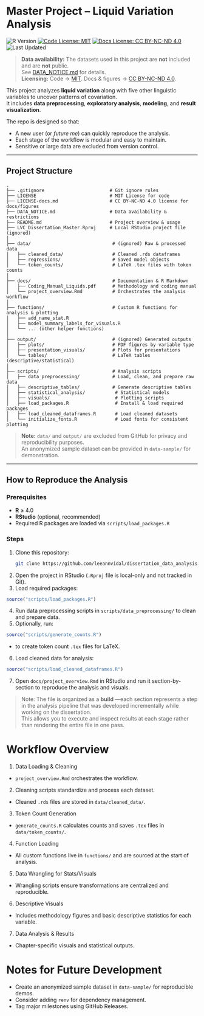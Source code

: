 # Master Project – Liquid Variation Analysis

![R Version](https://img.shields.io/badge/R-%3E%3D4.0-blue)
[![Code License: MIT](https://img.shields.io/github/license/leeannvidal/dissertation_data_analysis)](LICENSE)
[![Docs License: CC BY-NC-ND 4.0](https://img.shields.io/badge/Docs%20License-CC%20BY--NC--ND%204.0-lightgrey.svg)](LICENSE-docs.md)
![Last Updated](https://img.shields.io/github/last-commit/leeannvidal/dissertation_data_analysis)

> **Data availability:** The datasets used in this project are **not** included and are **not** public.  
> See [DATA_NOTICE.md](DATA_NOTICE.md) for details.  
> **Licensing:** Code → [MIT](LICENSE). Docs & figures → [CC BY-NC-ND 4.0](LICENSE-docs.md).


This project analyzes **liquid variation** along with five other linguistic variables to uncover patterns of covariation.  
It includes **data preprocessing**, **exploratory analysis**, **modeling**, and **result visualization**.  

The repo is designed so that:
- A new user (or *future me*) can quickly reproduce the analysis.
- Each stage of the workflow is modular and easy to maintain.
- Sensitive or large data are excluded from version control.

---

## Project Structure

```text
.
├── .gitignore                        # Git ignore rules
├── LICENSE                           # MIT License for code
├── LICENSE-docs.md                   # CC BY-NC-ND 4.0 license for docs/figures
├── DATA_NOTICE.md                    # Data availability & restrictions
├── README.md                         # Project overview & usage
├── LVC_Dissertation_Master.Rproj     # Local RStudio project file (ignored)
│
├── data/                              # (ignored) Raw & processed data
│   ├── cleaned_data/                  # Cleaned .rds dataframes
│   ├── regressions/                   # Saved model objects
│   └── token_counts/                  # LaTeX .tex files with token counts
│
├── docs/                              # Documentation & R Markdown
│   ├── Coding_Manual_Liquids.pdf      # Methodology and coding manual
│   └── project_overview.Rmd           # Orchestrates the analysis workflow
│
├── functions/                         # Custom R functions for analysis & plotting
│   ├── add_name_stat.R
│   ├── model_summary_labels_for_visuals.R
│   └── ... (other helper functions)
│
├── output/                            # (ignored) Generated outputs
│   ├── plots/                         # PDF figures by variable type
│   ├── presentation_visuals/          # Plots for presentations
│   └── tables/                        # LaTeX tables (descriptive/statistical)
│
├── scripts/                           # Analysis scripts
│   ├── data_preprocessing/            # Load, clean, and prepare raw data
│   ├── descriptive_tables/            # Generate descriptive tables
│   ├── statistical_analysis/           # Statistical models
│   ├── visuals/                        # Plotting scripts
│   ├── load_packages.R                 # Install & load required packages
│   ├── load_cleaned_dataframes.R       # Load cleaned datasets
│   └── initialize_fonts.R              # Load fonts for consistent plotting
```

> **Note:** `data/` and `output/` are excluded from GitHub for privacy and reproducibility purposes.  
> An anonymized sample dataset can be provided in `data-sample/` for demonstration.

---

## How to Reproduce the Analysis

### Prerequisites
- **R** ≥ 4.0
- **RStudio** (optional, recommended)
- Required R packages are loaded via `scripts/load_packages.R`

### Steps
  1. Clone this repository:
     ```bash
     git clone https://github.com/leeannvidal/dissertation_data_analysis.git
     ```
  2. Open the project in RStudio (`.Rproj` file is local-only and not tracked in Git).
  3. Load required packages:
  ```r 
  source("scripts/load_packages.R")
  ```
  4. Run data preprocessing scripts in `scripts/data_preprocessing/` to clean and prepare data.
  5. Optionally, run:
  ```r 
  source("scripts/generate_counts.R")
  ```
  - to create token count `.tex` files for LaTeX.
  6. Load cleaned data for analysis:
  ```r 
  source("scripts/load_cleaned_dataframes.R")
  ```
  
  7. Open `docs/project_overview.Rmd` in RStudio and run it section-by-section to reproduce the analysis and visuals.  
  
> Note: The file is organized as a **build** —each section represents a step in the analysis pipeline that was developed incrementally while working on the dissertation.  
> This allows you to execute and inspect results at each stage rather than rendering the entire file in one pass.

# Workflow Overview
  1. Data Loading & Cleaning
  - `project_overview.Rmd` orchestrates the workflow.
  2. Cleaning scripts standardize and process each dataset.
  - Cleaned `.rds` files are stored in `data/cleaned_data/`.
  3. Token Count Generation
  - `generate_counts.R` calculates counts and saves `.tex` files in `data/token_counts/`.
  4. Function Loading
  - All custom functions live in `functions/` and are sourced at the start of analysis.
  5. Data Wrangling for Stats/Visuals
  - Wrangling scripts ensure transformations are centralized and reproducible.
  6. Descriptive Visuals
  - Includes methodology figures and basic descriptive statistics for each variable.
  7. Data Analysis & Results
  - Chapter-specific visuals and statistical outputs.
  
# Notes for Future Development
  - Create an anonymized sample dataset in `data-sample/` for reproducible demos.
  - Consider adding `renv` for dependency management.
  - Tag major milestones using GitHub Releases.